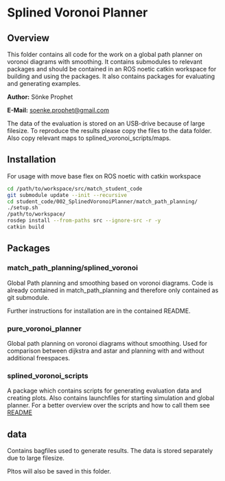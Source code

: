 # Splined Voronoi Planner
## Overview

This folder contains all code for the work on a global path planner on voronoi diagrams with smoothing.
It contains submodules to relevant packages and should be contained in an ROS noetic catkin workspace for building and using the packages.
It also contains packages for evaluating and generating examples.

**Author:** Sönke Prophet

**E-Mail:** soenke.prophet@gmail.com

The data of the evaluation is stored on an USB-drive because of large filesize.
To reproduce the results please copy the files to the data folder.
Also copy relevant maps to splined_voronoi_scripts/maps.

## Installation

For usage with move base flex on ROS noetic with catkin workspace

```bash
cd /path/to/workspace/src/match_student_code
git submodule update --init --recursive
cd student_code/002_SplinedVoronoiPlanner/match_path_planning/
./setup.sh
/path/to/workspace/
rosdep install --from-paths src --ignore-src -r -y
catkin build
```

## Packages

### match_path_planning/splined_voronoi
Global Path planning and smoothing based on voronoi diagrams. Code is already contained in match_path_planning and therefore only contained as git submodule.

Further instructions for installation are in the contained README.

### pure_voronoi_planner
Global path planning on voronoi diagrams without smoothing. Used for comparison between dijkstra and astar and planning with and without additional freespaces.

### splined_voronoi_scripts
A package which contains scripts for generating evaluation data and creating plots.
Also contains launchfiles for starting simulation and global planner.
For a better overview over the scripts and how to call them see [README](splined_voronoi_scripts/README.md)

## data
Contains bagfiles used to generate results. 
The data is stored separately due to large filesize.

Pltos will also be saved in this folder.
